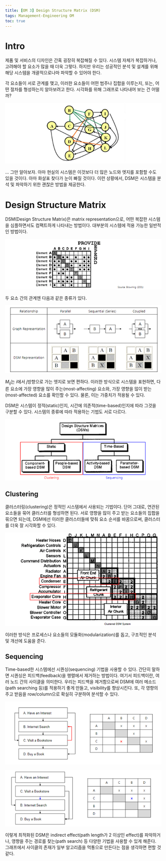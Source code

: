 ```yaml
---
title: [OM 3] Design Structure Matrix (DSM)
tags: Management-Engineering OM
toc: true
---
```


# Intro
제품 및 서비스의 디자인은 간혹 굉장히 복잡해질 수 있다. 시스템 자체가 복잡하거나, 고려해야 할 요소가 많을 때 더욱 그렇다. 하지만 우리는 성공적인 분석 및 설계를 위해 해당 시스템을 개괄적으로나마 파악할 수 있어야 한다. 

각 요소들이 서로 관계를 맺고, 이러한 요소들이 어떤 범주나 집합을 이루는지, 또는, 어떤 절차를 형성하는지 알아보려고 한다. 시각화를 위해 그래프로 나타내어 보는 건 어떨까?

![](/imgs/mge/om5.png)

... 그만 알아보자. 아마 현실의 시스템은 이것보다 더 많은 노드와 엣지를 포함할 수도 있을 것이다. 아마 화살표 찾다가 눈이 빠질 것이다. 이런 상황에서, DSM은 시스템을 분석 및 파악하기 위한 괜찮은 방법을 제공한다.


# Design Structure Matrix
DSM(Design Structure Matrix)은 matrix representation으로, 어떤 복잡한 시스템을 심플하면서도 컴팩트하게 나타내는 방법이다. 대부분의 시스템에 적용 가능한 일반적인 방법이다.

![](/imgs/mge/om6.png)

두 요소 간의 관계엔 다음과 같은 종류가 있다. 

![](/imgs/mge/om7.png)

$M_{ij}$는 $i$에서 $j$방향으로 가는 엣지로 보면 편하다. 이러한 방식으로 시스템을 표현하면, 다른 요소에 가장 영향을 많이 주는(most-affecting) 요소와, 가장 영향을 많이 받는(most-affected) 요소를 확인할 수 있다. 물론, 이는 가중치가 적용될 수 있다.

DSM은 시스템이 정적(static)인지, 시간에 의존적(time-based)인지에 따라 그것을 구분할 수 있다. 시스템의 종류에 따라 적용하는 기법도 서로 다르다.

![](/imgs/mge/om8.png)

## Clustering
클러스터링(clustering)은 정적인 시스템에서 사용되는 기법이다. 단어 그대로, 연관된 요소들을 묶어 클러스터를 형성하면 된다. 서로 영향을 많이 주고 받는 요소들의 집합을 묶으면 되는데, DSM에선 이러한 클러스터들에 맞춰 요소 순서를 바꿈으로써, 클러스터를 더욱 잘 시각화할 수 있다.

![](/imgs/mge/om9.png)

이러한 방식은 프로세스나 요소들의 모듈화(modularization)를 돕고, 구조적인 분석 및 개선에 도움을 준다.

## Sequencing
Time-based한 시스템에선 시퀀싱(sequencing) 기법을 사용할 수 있다. 간단히 말하면 시퀀싱은 피드백(feedback)을 행렬에서 제거하는 방법이다. 여기서 피드백이란, 여러 노드 간의 사이클을 의미한다. 우리는 피드백을 제거함으로써 DSM에 여러 메소드(path searching 등)를 적용하기 좋게 만들고, visibility를 향상시킨다. 또, 각 영향의 주고 받음을 row/column으로 확실히 구분하여 분석할 수 있다.

![](/imgs/mge/om10.png)

![](/imgs/mge/om11.png)

이렇게 최적화된 DSM은 indirect effect(path length가 2 이상인 effect)를 파악하거나, 영향을 주는 경로를 찾는(path search) 등 다양한 기법을 사용할 수 있게 해준다. 그래프에서 사이클의 존재가 일부 알고리즘을 먹통으로 만든다는 점을 생각하면 편할 것 같다.